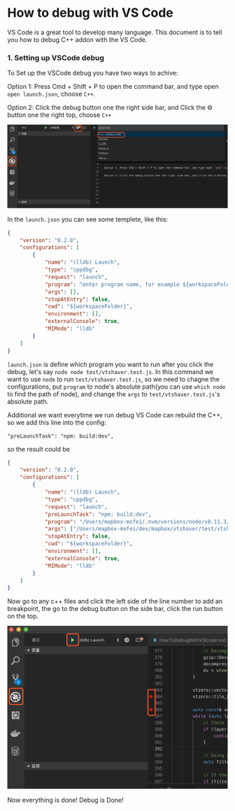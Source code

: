 # How to debug with VS Code

VS Code is a great tool to develop many language. This document is to tell you how to debug C++ addon with the VS Code.

### 1. Setting up VSCode debug

To Set up the VSCode debug you have two ways to achive:

Option 1: Press Cmd + Shift + P to open the command bar, and type open `open launch.json`, choose `C++`.

Option 2: Click the debug button one the right side bar, and Click the ⚙ button one the right top, choose `C++`

![howtodebug](./image/howtodebug1.png)

In the `launch.json` you can see some templete, like this:

```json
{
    "version": "0.2.0",
    "configurations": [
        {
            "name": "(lldb) Launch",
            "type": "cppdbg",
            "request": "launch",
            "program": "enter program name, for example ${workspaceFolder}/a.out",
            "args": [],
            "stopAtEntry": false,
            "cwd": "${workspaceFolder}",
            "environment": [],
            "externalConsole": true,
            "MIMode": "lldb"
        }
    ]
}
```

`launch.json` is define which program you want to run after you click the debug, let's say `node node test/vtshaver.test.js`. In this command we want to use `node` to run `test/vtshaver.test.js`, so we need to chagne the configurations, put `program` to node's absolute path(you can use `which node` to find the path of node), and change the `args` to `test/vtshaver.test.js`'s absolute path. 

Additional we want everytime we run debug VS Code can rebuild the C++, so we add this line into the config:

```
"preLaunchTask": "npm: build:dev",
```

so the result could be 


```json
{
    "version": "0.2.0",
    "configurations": [
        {
            "name": "(lldb) Launch",
            "type": "cppdbg",
            "request": "launch",
            "preLaunchTask": "npm: build:dev",
            "program": "/Users/mapbox-mofei/.nvm/versions/node/v8.11.3/bin/node",
            "args": ["/Users/mapbox-mofei/dev/mapbox/vtshaver/test/vtshaver.test.js"],
            "stopAtEntry": false,
            "cwd": "${workspaceFolder}",
            "environment": [],
            "externalConsole": true,
            "MIMode": "lldb"
        }
    ]
}
```

Now go to any c++ files and click the left side of the line number to add an breakpoint, the go to the debug button on the side bar, click the run button on the top. 

![howtodebug](./image/howtodebug2.png)

Now everything is done! Debug is Done!
